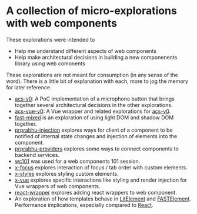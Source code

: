 # A collection of micro-explorations with web components

These explorations were intended to

* Help me understand different aspects of web components
* Help make architectural decisions in building a new componenents library using web comonents


These explorations are not meant for consumption (in any sense of the word). There is a little bit of explanation with each, more to jog the memory for later reference.

- [acs-v0](./acs-v0/README.md): A PoC implementation of a microphone button that brings together several architectural decisions in the other explorations.
- [acs-vue-v0](./acs-vue-v0/README.md): A Vue wrapper and related explorations for [acs-v0](./acs-v0/README.md).
- [fast-mixed](./fast-mixed/README.md) is an exploration of using light DOM and shadow DOM together.
- [prprabhu-injection](./prprabhu-injection/README.md) explores ways for client of a component to be notified of internal state changes and injection of elements into the component.
- [prprabhu-providers](./prprabhu-providers/README.md) explores some ways to connect components to backend services.
- [wc101](./wc101/README.md) was used for a web components 101 session.
- [x-focus](./x-focus/README.md) explores interaction of focus / tab order with custom elements.
- [x-styles](./x-styles/README.md) explores styling custom elements.
- [x-vue](./x-vue/README.md) explores specific interactions like styling and render injection for Vue wrappers of web components.
- [react-wrapper](./react-wrapper/README.md) explores adding react wrappers to web component.
- An exploration of how templates behave in [LitElement](./prprabhu-pg/README.md) and [FASTElement](./prprabhu-fast/README.md). Performance implications, especially compared to [React](./component-updates/README.md).
